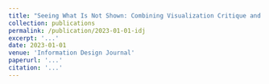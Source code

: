 ```yaml
---
title: "Seeing What Is Not Shown: Combining Visualization Critique and Design to Surface the Limitations in Data."
collection: publications
permalink: /publication/2023-01-01-idj
excerpt: '...'
date: 2023-01-01
venue: 'Information Design Journal'
paperurl: '...'
citation: '...'
---
```

